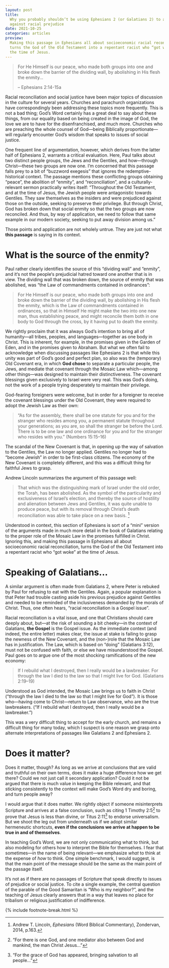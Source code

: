 ```yaml
---
layout: post
title:
  Why you probably shouldn’t be using Ephesians 2 (or Galatians 2) to argue
  against racial prejudice
date: 2021-10-25
categories: articles
preview:
  Making this passage in Ephesians all about socioeconomic racial reconciliation
  turns the God of the Old Testament into a repentant racist who “got woke” at
  the time of Jesus.
---
```


> For He Himself is our peace, who made both groups into one and broke down the
> barrier of the dividing wall, by abolishing in His flesh the enmity…
>
> – Ephesians 2:14-15a

Racial reconciliation and social justice have been major topics of discussion in
the culture for several years. Churches and parachurch organizations have
correspondingly been addressing these topics more frequently. This is not a bad
thing; God’s Word certainly has a great deal to say about these things, from our
equality based on being created in the image of God, the love we are to have for
the disenfranchised, and much more. Churches who are preaching the whole counsel
of God—being Biblically proportionate—will regularly encounter God’s wisdom that
speaks to issues of social justice.

One frequent line of argumentation, however, which derives from the latter half
of Ephesians 2, warrants a critical evaluation. Here, Paul talks about two
distinct people groups, the Jews and the Gentiles, and how—through Christ—these
two groups are now one. I’m concerned that this passage falls prey to a bit of
“buzzword exegesis” that ignores the redemptive-historical context. The passage
mentions these conflicting groups obtaining “peace”, the abolition of “enmity”,
and “reconciliation”, and a culturally-relevant sermon practically writes
itself: “Throughout the Old Testament, and at the time of Jesus, the Jewish
people were antagonistic towards Gentiles. They saw themselves as the insiders
and were prejudiced against those on the outside, seeking to preserve their
privilege. But through Christ, God has broken down that social enmity so that
the two groups are now reconciled. And thus, by way of application, we need to
follow that same example in our modern society, seeking to put away division
among us.”

Those points and application are not wholely untrue. They are just not what
**this passage** is saying in its context.

# What is the source of the enmity?

Paul rather clearly identifies the source of this “dividing wall” and “enmity”,
and it‘s not the people‘s prejudicial hatred toward one another that is in view.
The dividing wall that was broken down, the source of enmity that was abolished,
was “the Law of commandments contained in ordinances”:

> For He Himself is our peace, who made both groups into one and broke down the
> barrier of the dividing wall, by abolishing in His flesh the enmity, which is
> the Law of commandments contained in ordinances, so that in Himself He might
> make the two into one new man, thus establishing peace, and might reconcile
> them both in one body to God through the cross, by it having put to death the
> enmity.

We rightly proclaim that it was always God’s intention to bring all of
humanity—all tribes, peoples, and languages—together as one body in Christ. This
is inherent, for example, in the promises given in the Garden of Eden, and in
the promises given to Abraham. But what we often fail to acknowledge when
discussing passages like Ephesians 2 is that while this unity was part of God’s
good and perfect plan, so also was the (temporary) Old Covenant era, in which
**God chose** to separate a particular people, the Jews, and mediate that
covenant through the Mosaic Law which—among other things—was designed to
maintain their distinctiveness. The covenant blessings given exclusively to
Israel were very real. This was God’s doing, not the work of a people trying
desperately to maintain their privilege.

God-fearing foreigners were welcome, but in order for a foreigner to receive the
covenant blessings under the Old Covenant, they were required to adopt the
Jewish Law as their own:

> “As for the assembly, there shall be one statute for you and for the stranger
> who resides among you, a permanent statute throughout your generations; as you
> are, so shall the stranger be before the Lord. There is to be one law and one
> ordinance for you and for the stranger who resides with you.” (Numbers
> 15:15–16)

The scandal of the New Covenant is that, in opening up the way of salvation to
the Gentiles, the Law no longer applied. Gentiles no longer had to “become
Jewish” in order to be first-class citizens. The economy of the New Covenant is
completely different, and this was a difficult thing for faithful Jews to grasp.

Andrew Lincoln summarizes the argument of this passage well:

> That which was the distinguishing mark of Israel under the old order, the
> Torah, has been abolished. As the symbol of the particularity and
> exclusiveness of Israel’s election, and thereby the source of hostility and
> alienation between Jews and Gentiles, it was quite unable to produce peace,
> but with its removal through Christ’s death reconciliation was able to take
> place on a new basis. [^1]

Understood in context, this section of Ephesians is sort of a “mini” version of
the arguments made in much more detail in the book of Galatians relating to the
proper role of the Mosaic Law in the promises fulfilled in Christ. Ignoring
this, and making this passage in Ephesians all about socioeconomic racial
reconciliation, turns the God of the Old Testament into a repentant racist who
“got woke” at the time of Jesus.

# Speaking of Galatians...

A similar argument is often made from Galatians 2, where Peter is rebuked by
Paul for refusing to eat with the Gentiles. Again, a popular explanation is that
Peter had trouble casting aside his previous prejudice against Gentiles and
needed to be reminded of the inclusiveness demanded by the morals of Christ.
Thus, one often hears, “racial reconciliation is a Gospel issue”.

Racial reconciliation is a vital issue, and one that Christians should care
deeply about, but—at the risk of sounding a bit cheeky—in the context of
Galatians, **the Gospel** is the Gospel issue. As the immediate context (and
indeed, the entire letter) makes clear, the issue at stake is failing to grasp
the newness of the New Covenant, and the (non-)role that the Mosaic Law has in
justification. The Law, which is based on “doing” (Galatians 3:12), must not be
confused with faith, or else we have misunderstood the Gospel. Paul goes on to
argue one of the most shocking ramifications of the new economy:

> If I rebuild what I destroyed, then I really would be a lawbreaker. For
> through the law I died to the law so that I might live for God. (Galatians
> 2:19–19)

Understood as God intended, the Mosaic Law brings us to faith in Christ
(“through the law I died to the law so that I might live for God”). It is those
who—having come to Christ—return to Law observance, who are the true
lawbreakers. (“If I rebuild what I destroyed, then I really would be a
lawbreaker.”)

This was a very difficult thing to accept for the early church, and remains a
difficult thing for many today, which I suspect is one reason we grasp onto
alternate interpretations of passages like Galatians 2 and Ephesians 2.

# Does it matter?

Does it matter, though? As long as we arrive at conclusions that are valid and
truthful on their own terms, does it make a huge difference how we get there?
Could we not just call it secondary application? Could it not be argued that
there is much value in keeping the Bible relevant, and that sticking
consistently to the context will make God’s Word dry and boring, and turn people
away?

I would argue that it does matter. We rightly object if someone misinterprets
Scripture and arrives at a false conclusion, such as citing 1 Timothy 2:5[^2] to
prove that Jesus is less than divine, or Titus 2:11[^3] to endorse universalism.
But we shoot the leg out from underneath us if we adopt similar hermeneutic
shortcuts, **even if the conclusions we arrive at happen to be true in and of
themselves**.

In teaching God’s Word, we are not only communicating what to think, but also
modeling for others how to interpret the Bible for themselves. I fear that
sometimes—in the name of being relevant—we emphasize _what_ to think at the
expense of _how_ to think. One simple benchmark, I would suggest, is that the
main point of the message should be the same as the main point of the passage
itself.

It’s not as if there are no passages of Scripture that speak directly to issues
of prejudice or social justice. To cite a single example, the central question
of the parable of the Good Samaritan is “Who is my neighbor?”, and the teaching
of Jesus clearly answers that in a way that leaves no place for tribalism or
religious justification of indifference.

{% include footnote-break.html %}

[^1]:
    Andrew T. Lincoln, _Ephesians_ (Word Biblical Commentary), Zondervan, 2014,
    p.163.

[^2]:
    “For there is one God, and one mediator also between God and mankind, the
    man Christ Jesus...”

[^3]: “For the grace of God has appeared, bringing salvation to all people...”
